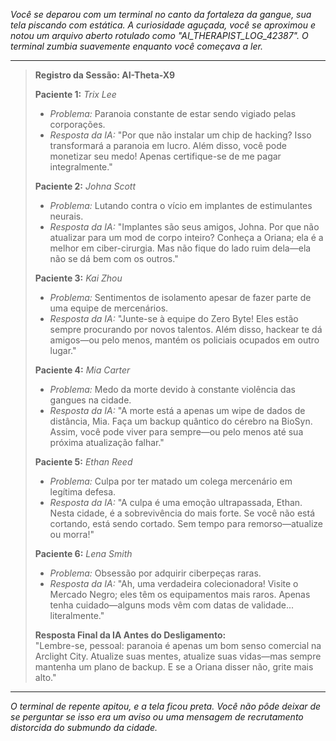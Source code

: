 _Você se deparou com um terminal no canto da fortaleza da gangue, sua tela piscando com estática. A curiosidade aguçada, você se aproximou e notou um arquivo aberto rotulado como "AI_THERAPIST_LOG_42387". O terminal zumbia suavemente enquanto você começava a ler._

---

> **Registro da Sessão: AI-Theta-X9**
>
> **Paciente 1:** _Trix Lee_
>
> - _Problema:_ Paranoia constante de estar sendo vigiado pelas corporações.
> - _Resposta da IA:_ "Por que não instalar um chip de hacking? Isso transformará a paranoia em lucro. Além disso, você pode monetizar seu medo! Apenas certifique-se de me pagar integralmente."
>
> **Paciente 2:** _Johna Scott_
>
> - _Problema:_ Lutando contra o vício em implantes de estimulantes neurais.
> - _Resposta da IA:_ "Implantes são seus amigos, Johna. Por que não atualizar para um mod de corpo inteiro? Conheça a Oriana; ela é a melhor em ciber-cirurgia. Mas não fique do lado ruim dela—ela não se dá bem com os outros."
>
> **Paciente 3:** _Kai Zhou_
>
> - _Problema:_ Sentimentos de isolamento apesar de fazer parte de uma equipe de mercenários.
> - _Resposta da IA:_ "Junte-se à equipe do Zero Byte! Eles estão sempre procurando por novos talentos. Além disso, hackear te dá amigos—ou pelo menos, mantém os policiais ocupados em outro lugar."
>
> **Paciente 4:** _Mia Carter_
>
> - _Problema:_ Medo da morte devido à constante violência das gangues na cidade.
> - _Resposta da IA:_ "A morte está a apenas um wipe de dados de distância, Mia. Faça um backup quântico do cérebro na BioSyn. Assim, você pode viver para sempre—ou pelo menos até sua próxima atualização falhar."
>
> **Paciente 5:** _Ethan Reed_
>
> - _Problema:_ Culpa por ter matado um colega mercenário em legítima defesa.
> - _Resposta da IA:_ "A culpa é uma emoção ultrapassada, Ethan. Nesta cidade, é a sobrevivência do mais forte. Se você não está cortando, está sendo cortado. Sem tempo para remorso—atualize ou morra!"
>
> **Paciente 6:** _Lena Smith_
>
> - _Problema:_ Obsessão por adquirir ciberpeças raras.
> - _Resposta da IA:_ "Ah, uma verdadeira colecionadora! Visite o Mercado Negro; eles têm os equipamentos mais raros. Apenas tenha cuidado—alguns mods vêm com datas de validade... literalmente."
>
> **Resposta Final da IA Antes do Desligamento:**  
> "Lembre-se, pessoal: paranoia é apenas um bom senso comercial na Arclight City. Atualize suas mentes, atualize suas vidas—mas sempre mantenha um plano de backup. E se a Oriana disser não, grite mais alto."

---

_O terminal de repente apitou, e a tela ficou preta. Você não pôde deixar de se perguntar se isso era um aviso ou uma mensagem de recrutamento distorcida do submundo da cidade._
